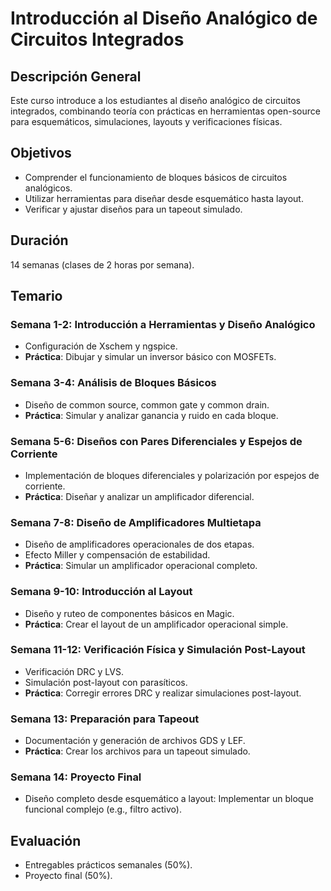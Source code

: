 # Introducción al Diseño Analógico de Circuitos Integrados

## Descripción General
Este curso introduce a los estudiantes al diseño analógico de circuitos integrados, combinando teoría con prácticas en herramientas open-source para esquemáticos, simulaciones, layouts y verificaciones físicas.

## Objetivos
- Comprender el funcionamiento de bloques básicos de circuitos analógicos.
- Utilizar herramientas para diseñar desde esquemático hasta layout.
- Verificar y ajustar diseños para un tapeout simulado.

## Duración
14 semanas (clases de 2 horas por semana).

## Temario

### Semana 1-2: Introducción a Herramientas y Diseño Analógico
- Configuración de Xschem y ngspice.
- **Práctica**: Dibujar y simular un inversor básico con MOSFETs.

### Semana 3-4: Análisis de Bloques Básicos
- Diseño de common source, common gate y common drain.
- **Práctica**: Simular y analizar ganancia y ruido en cada bloque.

### Semana 5-6: Diseños con Pares Diferenciales y Espejos de Corriente
- Implementación de bloques diferenciales y polarización por espejos de corriente.
- **Práctica**: Diseñar y analizar un amplificador diferencial.

### Semana 7-8: Diseño de Amplificadores Multietapa
- Diseño de amplificadores operacionales de dos etapas.
- Efecto Miller y compensación de estabilidad.
- **Práctica**: Simular un amplificador operacional completo.

### Semana 9-10: Introducción al Layout
- Diseño y ruteo de componentes básicos en Magic.
- **Práctica**: Crear el layout de un amplificador operacional simple.

### Semana 11-12: Verificación Física y Simulación Post-Layout
- Verificación DRC y LVS.
- Simulación post-layout con parasíticos.
- **Práctica**: Corregir errores DRC y realizar simulaciones post-layout.

### Semana 13: Preparación para Tapeout
- Documentación y generación de archivos GDS y LEF.
- **Práctica**: Crear los archivos para un tapeout simulado.

### Semana 14: Proyecto Final
- Diseño completo desde esquemático a layout: Implementar un bloque funcional complejo (e.g., filtro activo).

## Evaluación
- Entregables prácticos semanales (50%).
- Proyecto final (50%).

